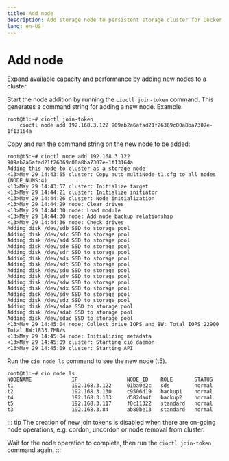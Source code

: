 ```yaml
---
title: Add node
description: Add storage node to persistent storage cluster for Docker Swarm and Kubernetes
lang: en-US
---
```


# Add node

Expand available capacity and performance by adding new nodes to a cluster.

Start the node addition by running the `cioctl join-token` command. This generates a command string for adding a new node. Example:
```
root@t1:~# cioctl join-token
    cioctl node add 192.168.3.122 909ab2a6afad21f26369c00a8ba7307e-1f13164a
```

Copy and run the command string on the new node to be added:
```
root@t5:~# cioctl node add 192.168.3.122 909ab2a6afad21f26369c00a8ba7307e-1f13164a
Adding this node to cluster as a storage node
<13>May 29 14:43:55 cluster: Copy auto-multiNode-t1.cfg to all nodes (NODE_NUMS:4)
<13>May 29 14:43:57 cluster: Initialize target
<13>May 29 14:44:21 cluster: Initialize initiator
<13>May 29 14:44:26 cluster: Node initialization
<13>May 29 14:44:29 node: Clear drives
<13>May 29 14:44:30 node: Load module
<13>May 29 14:44:30 node: Add node backup relationship
<13>May 29 14:44:36 node: Check drives
Adding disk /dev/sdb SSD to storage pool
Adding disk /dev/sdc SSD to storage pool
Adding disk /dev/sdd SSD to storage pool
Adding disk /dev/sde SSD to storage pool
Adding disk /dev/sdr SSD to storage pool
Adding disk /dev/sds SSD to storage pool
Adding disk /dev/sdt SSD to storage pool
Adding disk /dev/sdu SSD to storage pool
Adding disk /dev/sdv SSD to storage pool
Adding disk /dev/sdw SSD to storage pool
Adding disk /dev/sdx SSD to storage pool
Adding disk /dev/sdy SSD to storage pool
Adding disk /dev/sdz SSD to storage pool
Adding disk /dev/sdaa SSD to storage pool
Adding disk /dev/sdab SSD to storage pool
Adding disk /dev/sdac SSD to storage pool
<13>May 29 14:45:04 node: Collect drive IOPS and BW: Total IOPS:22900  Total BW:1833.7MB/s
<13>May 29 14:45:04 node: Initializing metadata
<13>May 29 14:45:09 cluster: Starting cio daemon
<13>May 29 14:45:09 cluster: Starting API
```

Run the `cio node ls` command to see the new node (t5).
```
root@t1:~# cio node ls
NODENAME             IP                NODE_ID    ROLE       STATUS
t1                   192.168.3.122     01ba0e2c   sds        normal
t2                   192.168.3.130     c9506d19   backup1    normal
t4                   192.168.3.103     d582da4f   backup2    normal
t5                   192.168.3.117     f0c11322   standard   normal
t3                   192.168.3.84      ab80be13   standard   normal
```

::: tip
The creation of new join tokens is disabled when there are on-going node operations, e.g. cordon, uncordon or node removal from cluster.

Wait for the node operation to complete, then run the `cioctl join-token` command again.
:::
